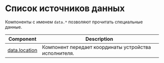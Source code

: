 # Список источников данных

Компоненты с именем `data.*` позволяют прочитать специальные данные.

| Component                         | Description                                            |
| --------------------------------- | ------------------------------------------------------ |
| [data.location](data.location.md) | Компонент передает координаты устройства исполнителя. |
